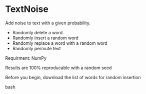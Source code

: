# TextNoise
Add noise to text with a given probability.
* Randomly delete a word
* Randomly insert a random word
* Randomly replace a word with a random word
* Randomly permute text

Requirment: NumPy

Results are 100% reproducable with a random seed

Before you begin, download the list of words for random insertion

bash 
